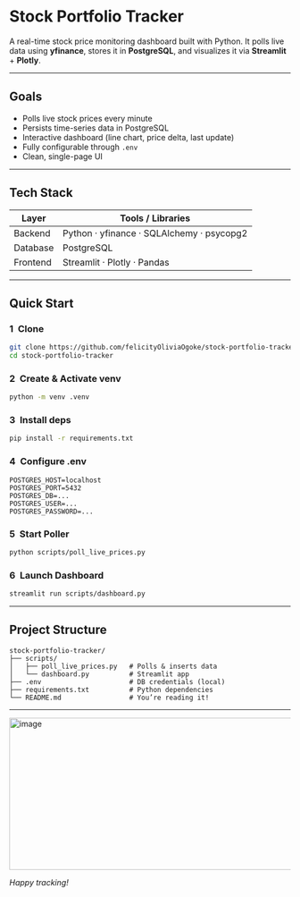 # Stock Portfolio Tracker

A real-time stock price monitoring dashboard built with Python. It polls live data using **yfinance**, stores it in **PostgreSQL**, and visualizes it via **Streamlit** + **Plotly**.

---

##  Goals
- Polls live stock prices every minute  
- Persists time-series data in PostgreSQL  
- Interactive dashboard (line chart, price delta, last update)  
-  Fully configurable through `.env`  
-  Clean, single-page UI  

---

## Tech Stack
| Layer      | Tools / Libraries                          |
|------------|--------------------------------------------|
| Backend    | Python · yfinance · SQLAlchemy · psycopg2 |
| Database   | PostgreSQL                                 |
| Frontend   | Streamlit · Plotly · Pandas                |

---

##  Quick Start

### 1 Clone
```bash
git clone https://github.com/felicityOliviaOgoke/stock-portfolio-tracker.git
cd stock-portfolio-tracker
```

### 2 Create & Activate venv
```bash
python -m venv .venv

```

### 3 Install deps
```bash
pip install -r requirements.txt
```

### 4 Configure .env
```
POSTGRES_HOST=localhost
POSTGRES_PORT=5432
POSTGRES_DB=...
POSTGRES_USER=...
POSTGRES_PASSWORD=...
```

### 5 Start Poller
```bash
python scripts/poll_live_prices.py
```

### 6 Launch Dashboard
```bash
streamlit run scripts/dashboard.py
```

---

## Project Structure
```
stock-portfolio-tracker/
├── scripts/
│   ├── poll_live_prices.py   # Polls & inserts data
│   └── dashboard.py          # Streamlit app
├── .env                      # DB credentials (local)
├── requirements.txt          # Python dependencies
└── README.md                 # You’re reading it!
```

---
<img width="824" height="272" alt="image" src="https://github.com/user-attachments/assets/9e7b844a-faac-48e8-ae20-7865da570273" />



*Happy tracking!*
